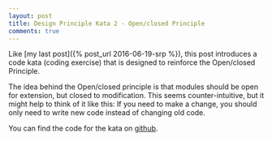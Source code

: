 ```yaml
---
layout: post
title: Design Principle Kata 2 - Open/closed Principle
comments: true
---
```


Like [my last post]({% post_url 2016-06-19-srp %}), this post introduces a code kata (coding exercise) that is designed to reinforce the Open/closed Principle.

The idea behind the Open/closed principle is that modules should be open for extension, but closed to modification.  This seems counter-intuitive, but it might help to think of it like this: If you need to make a change, you should only need to write new code instead of changing old code.

You can find the code for the kata on [github](https://github.com/DarthStrom/roman-numeral-calculator-refactoring-kata).
